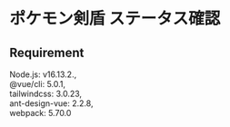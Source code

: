 # ポケモン剣盾 ステータス確認

## Requirement
  Node.js: v16.13.2.,  
  @vue/cli: 5.0.1,  
  tailwindcss: 3.0.23,  
  ant-design-vue: 2.2.8,  
  webpack: 5.70.0

